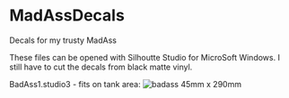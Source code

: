 # MadAssDecals
Decals for my trusty MadAss

These files can be opened with Silhoutte Studio for MicroSoft Windows. I still have to cut the decals from black matte vinyl.

BadAss1.studio3 - fits on tank area:
![badass](https://cloud.githubusercontent.com/assets/24290108/22999892/25f8a52c-f3de-11e6-8a22-fb5f9fb88158.png)
45mm x 290mm 
